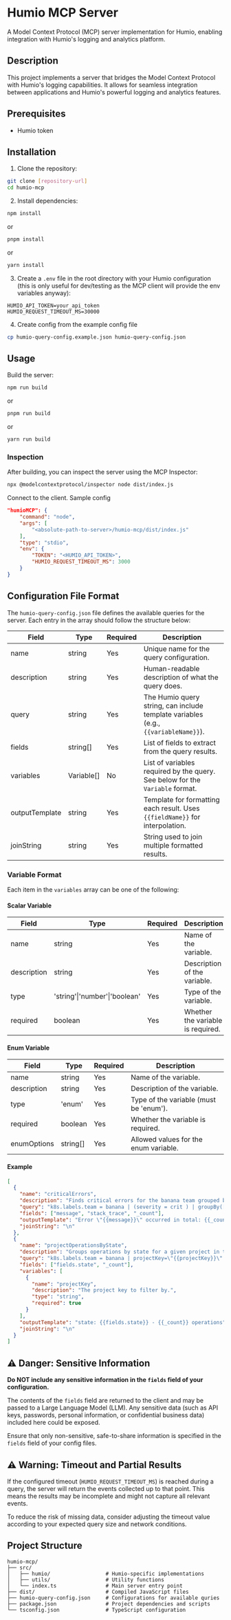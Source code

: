 # Humio MCP Server

A Model Context Protocol (MCP) server implementation for Humio, enabling integration with Humio's logging and analytics platform.

## Description

This project implements a server that bridges the Model Context Protocol with Humio's logging capabilities. It allows for seamless integration between applications and Humio's powerful logging and analytics features.

## Prerequisites

- Humio token

## Installation

1. Clone the repository:
```bash
git clone [repository-url]
cd humio-mcp
```

2. Install dependencies:
```bash
npm install
```
or
```bash
pnpm install
```
or
```bash
yarn install
```


3. Create a `.env` file in the root directory with your Humio configuration (this is only useful for dev/testing as the MCP client will provide the env variables anyway):
```env
HUMIO_API_TOKEN=your_api_token
HUMIO_REQUEST_TIMEOUT_MS=30000
```

4. Create config from the example config file

```sh
cp humio-query-config.example.json humio-query-config.json
```

## Usage

Build the server:
```bash
npm run build
```
or
```bash
pnpm run build
```
or
```bash
yarn run build
```

### Inspection

After building, you can inspect the server using the MCP Inspector:

```bash
npx @modelcontextprotocol/inspector node dist/index.js
```

Connect to the client. Sample config

```json
"humioMCP": {
    "command": "node",
    "args": [
        "<absolute-path-to-server>/humio-mcp/dist/index.js"
    ],
    "type": "stdio",
    "env": {
        "TOKEN": "<HUMIO_API_TOKEN>",
        "HUMIO_REQUEST_TIMEOUT_MS": 3000
    }
}
```

## Configuration File Format

The `humio-query-config.json` file defines the available queries for the server. Each entry in the array should follow the structure below:

| Field           | Type                       | Required | Description                                                                                 |
|-----------------|----------------------------|----------|---------------------------------------------------------------------------------------------|
| name            | string                     | Yes      | Unique name for the query configuration.                                                    |
| description     | string                     | Yes      | Human-readable description of what the query does.                                          |
| query           | string                     | Yes      | The Humio query string, can include template variables (e.g., `{{variableName}}`).          |
| fields          | string[]                   | Yes      | List of fields to extract from the query results.                                           |
| variables       | Variable[]                 | No       | List of variables required by the query. See below for the `Variable` format.               |
| outputTemplate  | string                     | Yes      | Template for formatting each result. Uses `{{fieldName}}` for interpolation.                |
| joinString      | string                     | Yes      | String used to join multiple formatted results.                                             |

### Variable Format

Each item in the `variables` array can be one of the following:

#### Scalar Variable
| Field       | Type                | Required | Description                                 |
|-------------|---------------------|----------|---------------------------------------------|
| name        | string              | Yes      | Name of the variable.                       |
| description | string              | Yes      | Description of the variable.                |
| type        | 'string'\|'number'\|'boolean' | Yes      | Type of the variable.                       |
| required    | boolean             | Yes      | Whether the variable is required.           |

#### Enum Variable
| Field       | Type                | Required | Description                                 |
|-------------|---------------------|----------|---------------------------------------------|
| name        | string              | Yes      | Name of the variable.                       |
| description | string              | Yes      | Description of the variable.                |
| type        | 'enum'              | Yes      | Type of the variable (must be 'enum').      |
| required    | boolean             | Yes      | Whether the variable is required.           |
| enumOptions | string[]            | Yes      | Allowed values for the enum variable.       |

#### Example

```json
[
  {
    "name": "criticalErrors",
    "description": "Finds critical errors for the banana team grouped by message and stack trace.",
    "query": "k8s.labels.team = banana | (severity = crit ) | groupBy([message, stack_trace])",
    "fields": ["message", "stack_trace", "_count"],
    "outputTemplate": "Error \"{{message}}\" occurred in total: {{_count}} times. The Stack trace is \n---{{stack_trace}}\n---\n\n",
    "joinString": "\n"
  },
  {
    "name": "projectOperationsByState",
    "description": "Groups operations by state for a given project in the banana team.",
    "query": "k8s.labels.team = banana | projectKey=\"{{projectKey}}\" | groupBy([fields.state])",
    "fields": ["fields.state", "_count"],
    "variables": [
      {
        "name": "projectKey",
        "description": "The project key to filter by.",
        "type": "string",
        "required": true
      }
    ],
    "outputTemplate": "state: {{fields.state}} - {{_count}} operations",
    "joinString": "\n"
  }
]
```

## ⚠️ Danger: Sensitive Information

**Do NOT include any sensitive information in the `fields` field of your configuration.**

The contents of the `fields` field are returned to the client and may be passed to a Large Language Model (LLM). Any sensitive data (such as API keys, passwords, personal information, or confidential business data) included here could be exposed.

Ensure that only non-sensitive, safe-to-share information is specified in the `fields` field of your config files.

## ⚠️ Warning: Timeout and Partial Results

If the configured timeout (`HUMIO_REQUEST_TIMEOUT_MS`) is reached during a query, the server will return the events collected up to that point. This means the results may be incomplete and might not capture all relevant events.

To reduce the risk of missing data, consider adjusting the timeout value according to your expected query size and network conditions.

## Project Structure

```
humio-mcp/
├── src/
│   ├── humio/                  # Humio-specific implementations
│   ├── utils/                  # Utility functions
│   └── index.ts                # Main server entry point
├── dist/                       # Compiled JavaScript files
├── humio-query-config.json     # Configurations for available quries
├── package.json                # Project dependencies and scripts
└── tsconfig.json               # TypeScript configuration
```
